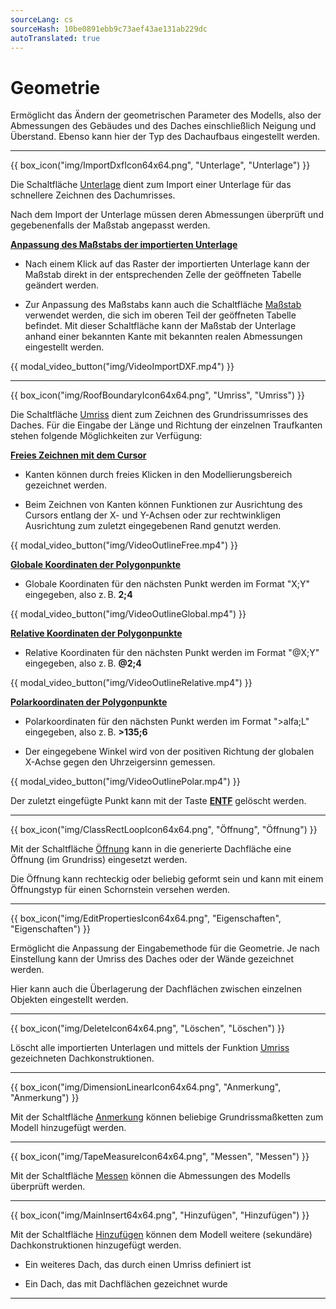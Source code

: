 ```yaml
---
sourceLang: cs
sourceHash: 10be0891ebb9c73aef43ae131ab229dc
autoTranslated: true
---
```


<h1>Geometrie</h1>
<p>Ermöglicht das Ändern der geometrischen Parameter des Modells, also der Abmessungen des Gebäudes und des Daches einschließlich Neigung und Überstand. Ebenso kann hier der Typ des Dachaufbaus eingestellt werden.</p>

<hr class="main"> <!-- Vodorovná čára jako oddělovač sekce -->

{{ box_icon("img/ImportDxfIcon64x64.png", "Unterlage", "Unterlage") }}

<p>Die Schaltfläche <u>Unterlage</u> dient zum Import einer Unterlage für das schnellere Zeichnen des Dachumrisses.</p> 

<p>Nach dem Import der Unterlage müssen deren Abmessungen überprüft und gegebenenfalls der Maßstab angepasst werden.</p>

<p><b><u>Anpassung des Maßstabs der importierten Unterlage</u></b></p>

<ul>
<p><li>
Nach einem Klick auf das Raster der importierten Unterlage kann der Maßstab direkt in der entsprechenden Zelle der geöffneten Tabelle geändert werden.
</li></p>

<p><li>
Zur Anpassung des Maßstabs kann auch die Schaltfläche <u>Maßstab</u> verwendet werden, die sich im oberen Teil der geöffneten Tabelle befindet. Mit dieser Schaltfläche kann der Maßstab der Unterlage anhand einer bekannten Kante mit bekannten realen Abmessungen eingestellt werden.
</li></p>
</ul>

{{ modal_video_button("img/VideoImportDXF.mp4") }}

<hr class="main"> <!-- Vodorovná čára jako oddělovač sekce -->

{{ box_icon("img/RoofBoundaryIcon64x64.png", "Umriss", "Umriss") }}

<p>Die Schaltfläche <u>Umriss</u> dient zum Zeichnen des Grundrissumrisses des Daches. Für die Eingabe der Länge und Richtung der einzelnen Traufkanten stehen folgende Möglichkeiten zur Verfügung:</p>

<p><b><u>Freies Zeichnen mit dem Cursor</u></b></p>
<ul>
  <li><p>Kanten können durch freies Klicken in den Modellierungsbereich gezeichnet werden.</p></li>
  <li><p>Beim Zeichnen von Kanten können Funktionen zur Ausrichtung des Cursors entlang der X- und Y-Achsen oder zur rechtwinkligen Ausrichtung zum zuletzt eingegebenen Rand genutzt werden.</p></li>
</ul>

{{ modal_video_button("img/VideoOutlineFree.mp4") }}

<p><b><u>Globale Koordinaten der Polygonpunkte</u></b></p>
<ul>
  <li><p>Globale Koordinaten für den nächsten Punkt werden im Format &quot;X;Y&quot; eingegeben, also z. B. <b>2;4</b></p></li>
</ul>

{{ modal_video_button("img/VideoOutlineGlobal.mp4") }}

<p><b><u>Relative Koordinaten der Polygonpunkte</u></b></p>
<ul>
  <li><p>Relative Koordinaten für den nächsten Punkt werden im Format &quot;@X;Y&quot; eingegeben, also z. B. <b>@2;4</b></p></li>
</ul>

{{ modal_video_button("img/VideoOutlineRelative.mp4") }}

<p><b><u>Polarkoordinaten der Polygonpunkte</u></b></p>
<ul>
  <li><p>Polarkoordinaten für den nächsten Punkt werden im Format &quot;&gt;alfa;L&quot; eingegeben, also z. B. <b>&gt;135;6</b></p></li>
  <li><p>Der eingegebene Winkel wird von der positiven Richtung der globalen X-Achse gegen den Uhrzeigersinn gemessen.</p></li>
</ul>

{{ modal_video_button("img/VideoOutlinePolar.mp4") }}

<p>Der zuletzt eingefügte Punkt kann mit der Taste <b><u>ENTF</u></b> gelöscht werden.</p>

<hr class="main"> <!-- Vodorovná čára jako oddělovač sekce -->

{{ box_icon("img/ClassRectLoopIcon64x64.png", "Öffnung", "Öffnung") }}

<p>Mit der Schaltfläche <u>Öffnung</u> kann in die generierte Dachfläche eine Öffnung (im Grundriss) eingesetzt werden.</p>
<p>Die Öffnung kann rechteckig oder beliebig geformt sein und kann mit einem Öffnungstyp für einen Schornstein versehen werden.</p>

<hr class="main"> <!-- Vodorovná čára jako oddělovač sekce -->

{{ box_icon("img/EditPropertiesIcon64x64.png", "Eigenschaften", "Eigenschaften") }}

<p>Ermöglicht die Anpassung der Eingabemethode für die Geometrie. Je nach Einstellung kann der Umriss des Daches oder der Wände gezeichnet werden.</p>
<p>Hier kann auch die Überlagerung der Dachflächen zwischen einzelnen Objekten eingestellt werden.</p>

<hr class="main"> <!-- Vodorovná čára jako oddělovač sekce -->

{{ box_icon("img/DeleteIcon64x64.png", "Löschen", "Löschen") }}

<p>Löscht alle importierten Unterlagen und mittels der Funktion <u>Umriss</u> gezeichneten Dachkonstruktionen.</p>

<hr class="main"> <!-- Vodorovná čára jako oddělovač sekce -->

{{ box_icon("img/DimensionLinearIcon64x64.png", "Anmerkung", "Anmerkung") }}

<p>Mit der Schaltfläche <u>Anmerkung</u> können beliebige Grundrissmaßketten zum Modell hinzugefügt werden.</p>

<hr class="main"> <!-- Vodorovná čára jako oddělovač sekce -->

{{ box_icon("img/TapeMeasureIcon64x64.png", "Messen", "Messen") }}

<p>Mit der Schaltfläche <u>Messen</u> können die Abmessungen des Modells überprüft werden.</p>

<hr class="main"> <!-- Vodorovná čára jako oddělovač sekce -->

{{ box_icon("img/MainInsert64x64.png", "Hinzufügen", "Hinzufügen") }}

<p>Mit der Schaltfläche <u>Hinzufügen</u> können dem Modell weitere (sekundäre) Dachkonstruktionen hinzugefügt werden.</p>
<ul>
  <li><p>Ein weiteres Dach, das durch einen Umriss definiert ist</p></li>
  <li><p>Ein Dach, das mit Dachflächen gezeichnet wurde</p></li>
</ul>

<hr class="main"> <!-- Vodorovná čára jako oddělovač sekce -->

<!-- product: HiStruct Roofs -->